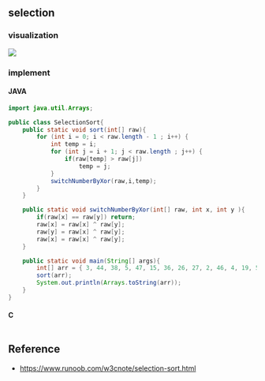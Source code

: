 ## selection

### visualization
![](/.images/algo/sort/selection-sort-01.gif)

### implement
<!-- tabs:start -->

#### **JAVA**
```java
import java.util.Arrays;

public class SelectionSort{
    public static void sort(int[] raw){
        for (int i = 0; i < raw.length - 1 ; i++) {
            int temp = i;
            for (int j = i + 1; j < raw.length ; j++) {
                if(raw[temp] > raw[j])
                    temp = j;
            }
            switchNumberByXor(raw,i,temp);
        }
    }

    public static void switchNumberByXor(int[] raw, int x, int y ){
        if(raw[x] == raw[y]) return;
        raw[x] = raw[x] ^ raw[y];
        raw[y] = raw[x] ^ raw[y];
        raw[x] = raw[x] ^ raw[y];
    }

    public static void main(String[] args){
        int[] arr = { 3, 44, 38, 5, 47, 15, 36, 26, 27, 2, 46, 4, 19, 50, 48 };
        sort(arr);
        System.out.println(Arrays.toString(arr));
    }
}
```

#### **C**
```c
```
<!-- tabs:end -->


## Reference
* https://www.runoob.com/w3cnote/selection-sort.html